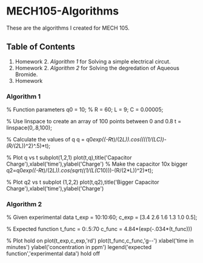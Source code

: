 # MECH105-Algorithms
These are the algorithms I created for MECH 105.
## Table of Contents
1. Homework 2. *Algorithm 1* for Solving a simple electrical circut.
2. Homework 2. *Algorithm 2* for Solving the degredation of Aqueous Bromide.
3. Homework 



### Algorithm 1
% Function parameters
q0 = 10; %
R = 60;
L = 9;
C = 0.00005;

% Use linspace to create an array of 100 points between 0 and 0.8
t = linspace(0,.8,100);

% Calculate the values of q
q = q0*exp((-R*t)/(2*L)).*cos((((1/(L*C))-(R/(2*L))^2)^.5)*t);

% Plot q vs t
subplot(1,2,1)
plot(t,q),title('Capacitor Charge'),xlabel('time'),ylabel('Charge')
% Make the capacitor 10x bigger
q2=q0*exp((-R*t)/(2*L)).*cos(sqrt((1/(L*(C*10)))-(R/(2*L))^2)*t);

% Plot q2 vs t
subplot (1,2,2)
plot(t,q2),title('Bigger Capacitor Charge'),xlabel('time'),ylabel('Charge')
### Algorithm 2
% Given experimental data
t_exp = 10:10:60;
c_exp = [3.4 2.6 1.6 1.3 1.0 0.5];

% Expected function
t_func = 0:.5:70
c_func = 4.84*(exp(-.034*(t_func)))

% Plot
hold on
plot(t_exp,c_exp,'rd')
plot(t_func,c_func,'g--')
xlabel('time in minutes')
ylabel('concentration in ppm')
legend('expected function','experimental data')
hold off
